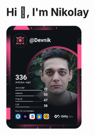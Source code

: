 # Hi 👋, I'm Nikolay

<a href="https://app.daily.dev/Devnik"><img src="https://github.com/DevNik14/DevNik14/blob/master/devcard.svg" width="200" alt="Nikolay Kyurchiyski's Dev Card"/></a>
<!--
**DevNik14/DevNik14** is a ✨ _special_ ✨ repository because its `README.md` (this file) appears on your GitHub profile.

Here are some ideas to get you started:

- 🔭 I’m currently working on ...
- 🌱 I’m currently learning ...
- 👯 I’m looking to collaborate on ...
- 🤔 I’m looking for help with ...
- 💬 Ask me about ...
- 📫 How to reach me: ...
- 😄 Pronouns: ...
- ⚡ Fun fact: ...
-->
